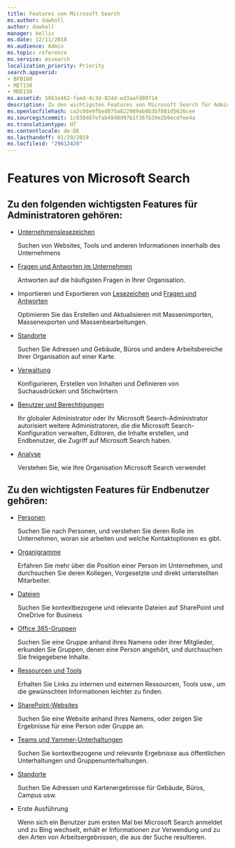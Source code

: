 ```yaml
---
title: Features von Microsoft Search
ms.author: dawholl
author: dawholl
manager: kellis
ms.date: 12/11/2018
ms.audience: Admin
ms.topic: reference
ms.service: mssearch
localization_priority: Priority
search.appverid:
- BFB160
- MET150
- MOE150
ms.assetid: 5861e462-faed-4c3d-824d-ed3aafd80714
description: Zu den wichtigsten Features von Microsoft Search für Administratoren und Endbenutzer gehören Lesezeichen, Fragen und Antworten, Verwaltung und Dateneinblicke
ms.openlocfilehash: ca2c0de9fbed075a822989ab8b3bf881d5626cee
ms.sourcegitcommit: 1c038d87efab4840d97b1f367b39e2b9ecdfee4a
ms.translationtype: HT
ms.contentlocale: de-DE
ms.lasthandoff: 01/29/2019
ms.locfileid: "29612428"
---
```

# <a name="features-of-microsoft-search"></a>Features von Microsoft Search

## <a name="key-admin-features-include"></a>Zu den folgenden wichtigsten Features für Administratoren gehören:

- [Unternehmenslesezeichen](create-and-manage-bookmarks.md)
    
    Suchen von Websites, Tools und anderen Informationen innerhalb des Unternehmens
    
- [Fragen und Antworten im Unternehmen](create-and-manage-qas.md)
    
    Antworten auf die häufigsten Fragen in Ihrer Organisation.
    
- Importieren und Exportieren von [Lesezeichen](bulk-create-bookmarks.md) und [Fragen und Antworten](bulk-create-qas.md)
    
    Optimieren Sie das Erstellen und Aktualisieren mit Massenimporten, Massenexporten und Massenbearbeitungen.

- [Standorte](locations.md)
    
    Suchen Sie Adressen und Gebäude, Büros und andere Arbeitsbereiche Ihrer Organisation auf einer Karte.
    
- [Verwaltung](set-up-microsoft-search.md)
    
    Konfigurieren, Erstellen von Inhalten und Definieren von Suchausdrücken und Stichwörtern
    
- [Benutzer und Berechtigungen](add-users.md)
    
    Ihr globaler Administrator oder Ihr Microsoft Search-Administrator autorisiert weitere Administratoren, die die Microsoft Search-Konfiguration verwalten, Editoren, die Inhalte erstellen, und Endbenutzer, die Zugriff auf Microsoft Search haben.
    
- [Analyse](get-insights.md) 
    
    Verstehen Sie, wie Ihre Organisation Microsoft Search verwendet 
    
## <a name="key-end-user-features-include"></a>Zu den wichtigsten Features für Endbenutzer gehören:

- [Personen](use/find-people-and-groups.md)
    
    Suchen Sie nach Personen, und verstehen Sie deren Rolle im Unternehmen, woran sie arbeiten und welche Kontaktoptionen es gibt.
    
- [Organigramme](use/find-people-and-groups.md)
    
    Erfahren Sie mehr über die Position einer Person im Unternehmen, und durchsuchen Sie deren Kollegen, Vorgesetzte und direkt unterstellten Mitarbeiter.
    
- [Dateien](use/find-files.md)
    
    Suchen Sie kontextbezogene und relevante Dateien auf SharePoint und OneDrive for Business
    
- [Office 365-Gruppen](use/find-people-and-groups.md)
    
    Suchen Sie eine Gruppe anhand ihres Namens oder ihrer Mitglieder, erkunden Sie Gruppen, denen eine Person angehört, und durchsuchen Sie freigegebene Inhalte.
    
- [Ressourcen und Tools](use/find-resources-tools-and-more.md)
    
    Erhalten Sie Links zu internen und externen Ressourcen, Tools usw., um die gewünschten Informationen leichter zu finden.
    
- [SharePoint-Websites](use/find-sharepoint-sites.md)
    
    Suchen Sie eine Website anhand ihres Namens, oder zeigen Sie Ergebnisse für eine Person oder Gruppe an.
    
- [Teams und Yammer-Unterhaltungen](use/find-conversations.md)
    
    Suchen Sie kontextbezogene und relevante Ergebnisse aus öffentlichen Unterhaltungen und Gruppenunterhaltungen.

- [Standorte](use/find-locations.md)
    
    Suchen Sie Adressen und Kartenergebnisse für Gebäude, Büros, Campus usw.
    
- Erste Ausführung
    
    Wenn sich ein Benutzer zum ersten Mal bei Microsoft Search anmeldet und zu Bing wechselt, erhält er Informationen zur Verwendung und zu den Arten von Arbeitsergebnissen, die aus der Suche resultieren.